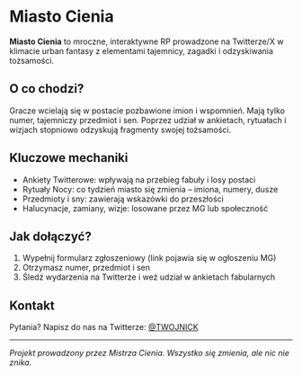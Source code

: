 # Miasto Cienia

**Miasto Cienia** to mroczne, interaktywne RP prowadzone na Twitterze/X w klimacie urban fantasy z elementami tajemnicy, zagadki i odzyskiwania tożsamości.

## O co chodzi?

Gracze wcielają się w postacie pozbawione imion i wspomnień. Mają tylko numer, tajemniczy przedmiot i sen. Poprzez udział w ankietach, rytuałach i wizjach stopniowo odzyskują fragmenty swojej tożsamości.

## Kluczowe mechaniki

- Ankiety Twitterowe: wpływają na przebieg fabuły i losy postaci
- Rytuały Nocy: co tydzień miasto się zmienia – imiona, numery, dusze
- Przedmioty i sny: zawierają wskazówki do przeszłości
- Halucynacje, zamiany, wizje: losowane przez MG lub społeczność

## Jak dołączyć?

1. Wypełnij formularz zgłoszeniowy (link pojawia się w ogłoszeniu MG)
2. Otrzymasz numer, przedmiot i sen
3. Śledź wydarzenia na Twitterze i weź udział w ankietach fabularnych

## Kontakt

Pytania? Napisz do nas na Twitterze: [@TWOJNICK](https://twitter.com/TWOJNICK)

---

_Projekt prowadzony przez Mistrza Cienia. Wszystko się zmienia, ale nic nie znika._
